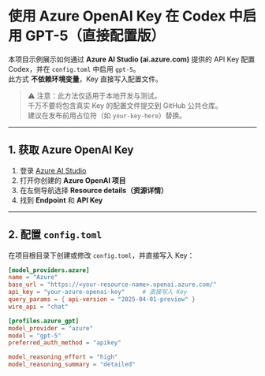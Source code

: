 # 使用 Azure OpenAI Key 在 Codex 中启用 GPT-5（直接配置版）

本项目示例展示如何通过 **Azure AI Studio (ai.azure.com)** 提供的 API Key 配置 Codex，并在 `config.toml` 中启用 `gpt-5`。  
此方式 **不依赖环境变量**，Key 直接写入配置文件。  

> ⚠️ 注意：此方法仅适用于本地开发与测试。  
> 千万不要将包含真实 Key 的配置文件提交到 GitHub 公共仓库。  
> 建议在发布前用占位符（如 `your-key-here`）替换。

---

## 1. 获取 Azure OpenAI Key
1. 登录 [Azure AI Studio](https://ai.azure.com/)  
2. 打开你创建的 **Azure OpenAI 项目**  
3. 在左侧导航选择 **Resource details（资源详情）**  
4. 找到 **Endpoint** 和 **API Key**  

---

## 2. 配置 `config.toml`

在项目根目录下创建或修改 `config.toml`，并直接写入 Key：

```toml
[model_providers.azure]
name = "Azure"
base_url = "https://<your-resource-name>.openai.azure.com/"
api_key = "your-azure-openai-key"     # 直接写入 Key
query_params = { api-version = "2025-04-01-preview" }
wire_api = "chat"

[profiles.azure_gpt]
model_provider = "azure"
model = "gpt-5"
preferred_auth_method = "apikey"

model_reasoning_effort = "high"
model_reasoning_summary = "detailed"

